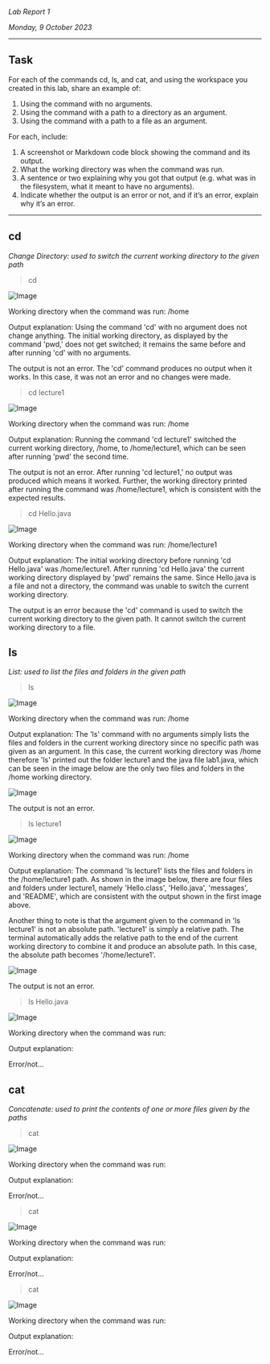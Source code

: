 *Lab Report 1*

*Monday, 9 October 2023*

---

## Task

For each of the commands cd, ls, and cat, and using the workspace you created in this lab, share an example of:
1. Using the command with no arguments.
2. Using the command with a path to a directory as an argument.
3. Using the command with a path to a file as an argument.

For each, include:
1. A screenshot or Markdown code block showing the command and its output.
2. What the working directory was when the command was run.
3. A sentence or two explaining why you got that output (e.g. what was in the filesystem, what it meant to have no arguments).
4. Indicate whether the output is an error or not, and if it’s an error, explain why it’s an error.

---

## cd
*Change Directory: used to switch the current working directory to the given path*

> cd

![Image](cd1.png)

Working directory when the command was run: /home

Output explanation: Using the command 'cd' with no argument does not change anything. The initial working directory, as displayed by the command 'pwd,' does not get switched; it remains the same before and after running 'cd' with no arguments.

The output is not an error. The 'cd' command produces no output when it works. In this case, it was not an error and no changes were made.

> cd lecture1

![Image](cd2.png)

Working directory when the command was run: /home

Output explanation: Running the command 'cd lecture1' switched the current working directory, /home, to /home/lecture1, which can be seen after running 'pwd' the second time.

The output is not an error. After running 'cd lecture1,' no output was produced which means it worked. Further, the working directory printed after running the command was /home/lecture1, which is consistent with the expected results.

> cd Hello.java

![Image](cd3.png)

Working directory when the command was run: /home/lecture1

Output explanation: The initial working directory before running 'cd Hello.java' was /home/lecture1. After running 'cd Hello.java' the current working directory displayed by 'pwd' remains the same. Since Hello.java is a file and not a directory, the command was unable to switch the current working directory.

The output is an error because the 'cd' command is used to switch the current working directory to the given path. It cannot switch the current working directory to a file.


## ls
*List: used to list the files and folders in the given path*

> ls

![Image](ls1.png)

Working directory when the command was run: /home

Output explanation: The 'ls' command with no arguments simply lists the files and folders in the current working directory since no specific path was given as an argument. In this case, the current working directory was /home therefore 'ls' printed out the folder lecture1 and the java file lab1.java, which can be seen in the image below are the only two files and folders in the /home working directory.

![Image](ls11.png)

The output is not an error.

> ls lecture1

![Image](ls2.png)

Working directory when the command was run: /home

Output explanation: The command 'ls lecture1' lists the files and folders in the /home/lecture1 path. As shown in the image below, there are four files and folders under lecture1, namely 'Hello.class', 'Hello.java', 'messages', and 'README', which are consistent with the output shown in the first image above.

Another thing to note is that the argument given to the command in 'ls lecture1' is not an absolute path. 'lecture1' is simply a relative path. The terminal automatically adds the relative path to the end of the current working directory to combine it and produce an absolute path. In this case, the absolute path becomes '/home/lecture1'.

![Image](ls11.png)

The output is not an error.

> ls Hello.java

![Image](ls3.png)

Working directory when the command was run:

Output explanation:

Error/not...

## cat
*Concatenate: used to print the contents of one or more files given by the paths*

> cat

![Image](cat1.png)

Working directory when the command was run:

Output explanation:

Error/not...

> cat <directory>

![Image](cat2.png)

Working directory when the command was run:

Output explanation:

Error/not...

> cat <file>

![Image](cat3.png)

Working directory when the command was run:

Output explanation:

Error/not...
